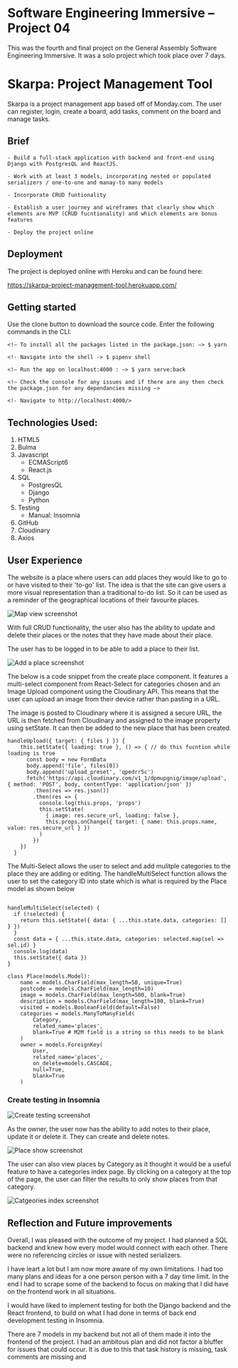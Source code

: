 <!-- ![General Assembly Logo](frontend/src/assets/ga-logo.png) -->

# Software Engineering Immersive – Project 04

This was the fourth and final project on the General Assembly Software Engineering Immersive. It was a solo project which took place over 7 days.

# Skarpa: Project Management Tool

Skarpa is a project management app based off of Monday.com. The user can register, login, create a board, add tasks, comment on the board and manage tasks.

## Brief

    - Build a full-stack application with backend and front-end using Django with PostgresQL and ReactJS.

    - Work with at least 3 models, incorporating nested or populated serializers / one-to-one and manay-to many models

    - Incorporate CRUD funtionality 

    - Establish a user journey and wireframes that clearly show which elements are MVP (CRUD fucntionality) and which elements are bonus features

    - Deploy the project online 

<!-- add an image of the home screen -->
<!-- fix the issue with the home screen and make the array [] -->

## Deployment 

The project is deployed online with Heroku and can be found here:

https://skarpa-project-management-tool.herokuapp.com/

## Getting started

Use the clone button to download the source code. Enter the following commands in the CLI: 

```
<!— To install all the packages listed in the package.json: —> $ yarn 

<!- Navigate into the shell -> $ pipenv shell

<!— Run the app on localhost:4000 : —> $ yarn serve:back 

<!— Check the console for any issues and if there are any then check the package.json for any dependancies missing —>

<!- Navigate to http://localhost:4000/>
```

## Technologies Used:
<!-- THIS DONE -->
1. HTML5
2. Bulma
3. Javascript
   * ECMAScript6
   * React.js
4. SQL
   * PostgresQL
   * Django
   * Python
5. Testing
   * Manual: Insomnia
5. GitHub
6. Cloudinary
7. Axios



## User Experience 

The website is a place where users can add places they would like to go to or have visited to their 'to-go' list. The idea is that the site can give users a more visual representation than a traditional to-do list. So it can be used as a reminder of the geographical locations of their favourite places. 

![Map view screenshot](frontend/src/assets/map-view.png)

With full CRUD functionality, the user also has the ability to update and delete their places or the notes that they have made about their place.

The user has to be logged in to be able to add a place to their list. 

![Add a place screenshot](frontend/src/assets/add-place.png)

The below is a code snippet from the create place component. It features a multi-select component from React-Select for categories chosen and an Image Upload component using the Cloudinary API. This means that the user can upload an image from their device rather than pasting in a URL. 

The image is posted to Cloudinary where it is assigned a secure URL, the URL is then fetched from Cloudinary and assigned to the image property using setState. It can then be added to the new place that has been created.

```
handleUpload({ target: { files } }) {
    this.setState({ loading: true }, () => { // do this fucntion while loading is true
      const body = new FormData
      body.append('file', files[0])
      body.append('upload_preset', 'qpedrr5c')
      fetch('https://api.cloudinary.com/v1_1/dpmupgnig/image/upload', { method: 'POST', body, contentType: 'application/json' })
        .then(res => res.json())  
        .then(res => {
          console.log(this.props, 'props')
          this.setState(
            { image: res.secure_url, loading: false },
            this.props.onChange({ target: { name: this.props.name, value: res.secure_url } })
          )
        })
    })
  }
  ```

The Multi-Select allows the user to select and add mulitple categories to the place they are adding or editing. The handleMultiSelect function allows the user to set the category ID into state which is what is required by the Place model as shown below

  ```

  handleMultiSelect(selected) {
    if (!selected) {
      return this.setState({ data: { ...this.state.data, categories: [] } })
    }
    const data = { ...this.state.data, categories: selected.map(sel => sel.id) }
    console.log(data)
    this.setState({ data })
  }
  ```
```
class Place(models.Model):
    name = models.CharField(max_length=50, unique=True)
    postcode = models.CharField(max_length=10)
    image = models.CharField(max_length=500, blank=True)
    description = models.CharField(max_length=100, blank=True)
    visited = models.BooleanField(default=False)
    categories = models.ManyToManyField(
        Category,
        related_name='places',
        blank=True # M2M field is a string so this needs to be blank
    )
    owner = models.ForeignKey(
        User,
        related_name='places',
        on_delete=models.CASCADE,
        null=True,
        blank=True
    ) 
  ```

  ### Create testing in Insomnia 

 ![Create testing screenshot](frontend/src/assets/create-insomnia.png)
   

As the owner, the user now has the ability to add notes to their place, update it or delete it. They can create and delete notes. 

 ![Place show screenshot](frontend/src/assets/place-show.png)


The user can also view places by Category as it thought it would be a useful feature to have a categories index page. By clicking on a category at the top of the page, the user can filter the results to only show places from that category.

 ![Catgeories index screenshot](frontend/src/assets/categories-index.png)


## Reflection and Future improvements 

Overall, I was pleased with the outcome of my project. I had planned a SQL backend and knew how every model would connect with each other. There were no referencing circles or issue with nested serializers. 

I have leart a lot but I am now more aware of my own limitations. I had too many plans and ideas for a one person person with a 7 day time limit. In the end I had to scrape some of the backend to focus on making that I did have on the frontend work in all situations.

I would have liked to implement testing for both the Django backend and the React frontend, to build on what I had done in terms of back end development testing in Insomnia. 

There are 7 models in my backend but not all of them made it into the frontend of the project. I had an ambitous plan and did not factor a bluffer for issues that could occur. It is due to this that task history is missing, task comments are missing and 